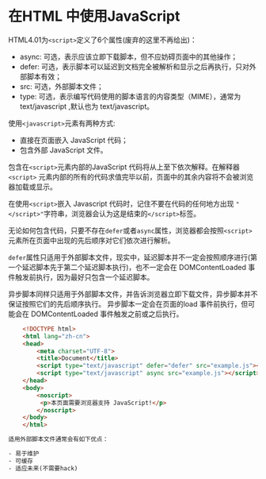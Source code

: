 # 在HTML 中使用JavaScript
HTML4.01为`<script>`定义了6个属性(废弃的这里不再给出)：

- async: 可选，表示应该立即下载脚本，但不应妨碍页面中的其他操作；
- defer: 可选，表示脚本可以延迟到文档完全被解析和显示之后再执行，只对外部脚本有效；
- src: 可选，外部脚本文件；
-  type: 可选，表示编写代码使用的脚本语言的内容类型（MIME），通常为 text/javascript ,默认也为 text/javascript。

使用`<javascript>`元素有两种方式:

* 直接在页面嵌入 JavaScript 代码；
* 包含外部 JavaScript 文件。

包含在`<script>`元素内部的JavaScript 代码将从上至下依次解释。在解释器 `<script>` 元素内部的所有的代码求值完毕以前，页面中的其余内容将不会被浏览器加载或显示。

在使用`<script>`嵌入 Javascript 代码时，记住不要在代码的任何地方出现 `"</script>"`字符串，浏览器会认为这是结束的`</script>`标签。

无论如何包含代码，只要不存在`defer`或者`async`属性，浏览器都会按照`<script>`元素所在页面中出现的先后顺序对它们依次进行解析。

`defer`属性只适用于外部脚本文件，现实中，延迟脚本并不一定会按照顺序进行(第一个延迟脚本先于第二个延迟脚本执行)，也不一定会在 DOMContentLoaded 事件触发前执行，因为最好只包含一个延迟脚本。

异步脚本同样只适用于外部脚本文件，并告诉浏览器立即下载文件，异步脚本并不保证按照它们的先后顺序执行。 异步脚本一定会在页面的load 事件前执行，但可能会在 DOMContentLoaded 事件触发之前或之后执行。

```html
    <!DOCTYPE html>
    <html lang="zh-cn">
    <head>
        <meta charset="UTF-8">
        <title>Document</title>
        <script type="text/javascript" defer="defer" src="example.js"></script>
        <script type="text/javascript" async src="example.js"></script>
    </head>
    <body>
        <noscript>
         <p>本页面需要浏览器支持 JavaScript!</p>
        </noscript>
    </body>
    </html>

适用外部脚本文件通常会有如下优点：

- 易于维护
- 可缓存
- 适应未来(不需要hack)
